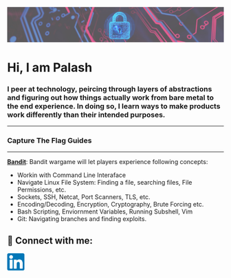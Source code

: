 
<img src="https://github.com/Palash-Jain369/Palash-Jain369/blob/main/Banner_Cropped.jpeg"/>

# Hi, I am Palash 
### I peer at technology, peircing through layers of abstractions and figuring out how things actually work from bare metal to the end experience. In doing so, I learn ways to make products work differently than their intended purposes.



---
### Capture The Flag Guides
---

[ **Bandit**](www.linkedin.com/in/palash-jain369): 
Bandit wargame will let players experience following concepts:
- Workin with Command Line Interaface
- Navigate Linux File System: Finding a file, searching files, File Permissions, etc.
- Sockets, SSH,  Netcat, Port Scanners, TLS, etc.
- Encoding/Decoding, Encryption, Cryptography, Brute Forcing etc.
- Bash Scripting, Enviornment Variables, Running Subshell, Vim
- Git: Navigating branches and finding exploits.

<h2> 🤳 Connect with me:</h2>


[<img align="left" alt="Palash | LinkedIn" width="40px" src="https://github.com/Palash-Jain369/Palash-Jain369/blob/main/Linkdein_Icon.png"/>][linkedin]

[linkedin]: www.linkedin.com/in/palash-jain369

